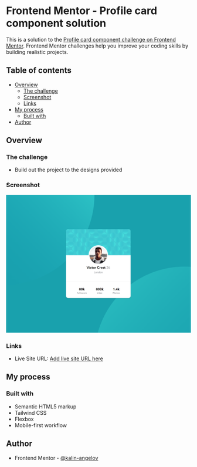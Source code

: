 # Frontend Mentor - Profile card component solution

This is a solution to the [Profile card component challenge on Frontend Mentor](https://www.frontendmentor.io/challenges/profile-card-component-cfArpWshJ). Frontend Mentor challenges help you improve your coding skills by building realistic projects. 

## Table of contents

- [Overview](#overview)
  - [The challenge](#the-challenge)
  - [Screenshot](#screenshot)
  - [Links](#links)
- [My process](#my-process)
  - [Built with](#built-with)
- [Author](#author)
  
## Overview

### The challenge

- Build out the project to the designs provided

### Screenshot

![Screenshot](./images/screenshot/Screenshot.png)

### Links

- Live Site URL: [Add live site URL here](https://fm-profile-card-component-red.vercel.app/)

## My process

### Built with

- Semantic HTML5 markup
- Tailwind CSS
- Flexbox
- Mobile-first workflow

## Author

- Frontend Mentor - [@kalin-angelov](https://www.frontendmentor.io/profile/kalin-angelov)
